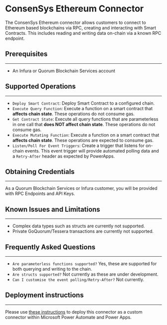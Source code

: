 # ConsenSys Ethereum Connector
The ConsenSys Ethereum connector allows customers to connect to Ethereum based blockchains via RPC, creating and interacting with Smart Contracts. This includes reading and writing data on-chain via a known RPC endpoint.

## Prerequisites
---
* An Infura or Quorum Blockchain Services account

## Supported Operations
---
* `Deploy Smart Contract`: Deploy Smart Contract to a configured chain.
* `Execute Query Function`: Execute a function on a smart contract that **affects chain state**. These operations do not consume gas.
* `Get Contract State`: Execute all query functions that are parameterless in one call that **does NOT affect chain state**.  These operations do not consume gas.
* `Execute Mutating Function`: Execute a function on a smart contract that **affects chain state**. These operations are expected to consume gas.
* `Listen/Poll For Event Triggers`: Create a trigger that listens for on-chain events. This event trigger will provide automated polling data and a `Retry-After` header as expected by PowerApps.

## Obtaining Credentials
---
As a Quorum Blockchain Services or Infura customer, you will be provided with RPC Endpoints and API Keys.

## Known Issues and Limitations
---
* Complex data types such as structs are currently not supported.
* Private GoQuorum/Tessera transactions are currently not supported.

## Frequently Asked Questions
---
* `Are parameterless functions supported?` Yes, these are supported for both querying and writing to the chain.
* `Are structs supported?` Not currently as these are under development.
* `Can I customise the event polling/Retry-After?` Not currently.

## Deployment instructions
---
Please use [these instructions](https://docs.microsoft.com/en-us/connectors/custom-connectors/paconn-cli) to deploy this connector as a custom connector within Microsoft Power Automate and Power Apps.